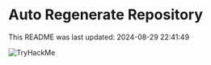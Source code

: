 # Auto Regenerate Repository

This README was last updated: 2024-08-29 22:41:49

 ![TryHackMe](https://tryhackme.com/badge/533634)